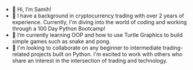 - 👋 Hi, I’m Samih!
- 👀 I have a background in cryptocurrency trading with over 2 years of experience. Currently, I'm diving into the world of coding and working through a 100 Day Python Bootcamp! 
- 🌱 I’m currently learning OOP and how to use Turtle Graphics to build simple games such as snake and pong.
- 💞️ I'm looking to collaborate on any beginner to intermediate trading-related projects built on Python. I'm excited to work with others who share an interest in the intersection of trading and technology.

<!---
Samih-codes/Samih-codes is a ✨ special ✨ repository because its `README.md` (this file) appears on your GitHub profile.
You can click the Preview link to take a look at your changes.
--->
